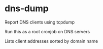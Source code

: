 # dns-dump
Report DNS clients using tcpdump

Run this as a root cronjob on DNS servers

Lists client addresses sorted by domain name

